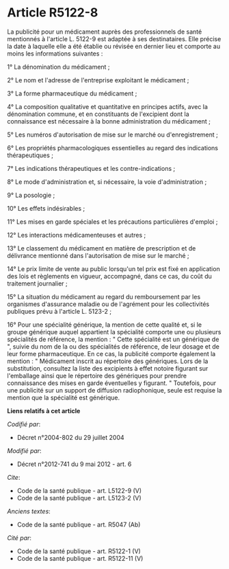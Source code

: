 # Article R5122-8

La publicité pour un médicament auprès des professionnels de santé mentionnés à l'article L. 5122-9 est adaptée à ses
destinataires. Elle précise la date à laquelle elle a été établie ou révisée en dernier lieu et comporte au moins les
informations suivantes : 

1° La dénomination du médicament ; 

2° Le nom et l'adresse de l'entreprise exploitant le médicament ; 

3° La forme pharmaceutique du médicament ; 

4° La composition qualitative et quantitative en principes actifs, avec la dénomination commune, et en constituants de
l'excipient dont la connaissance est nécessaire à la bonne administration du médicament ; 

5° Les numéros d'autorisation de mise sur le marché ou d'enregistrement ; 

6° Les propriétés pharmacologiques essentielles au regard des indications thérapeutiques ; 

7° Les indications thérapeutiques et les contre-indications ; 

8° Le mode d'administration et, si nécessaire, la voie d'administration ; 

9° La posologie ; 

10° Les effets indésirables ; 

11° Les mises en garde spéciales et les précautions particulières d'emploi ; 

12° Les interactions médicamenteuses et autres ; 

13° Le classement du médicament en matière de prescription et de délivrance mentionné dans l'autorisation de mise sur le
marché ; 

14° Le prix limite de vente au public lorsqu'un tel prix est fixé en application des lois et règlements en vigueur,
accompagné, dans ce cas, du coût du traitement journalier ; 

15° La situation du médicament au regard du remboursement par les organismes d'assurance maladie ou de l'agrément pour les
collectivités publiques prévu à l'article L. 5123-2 ; 

16° Pour une spécialité générique, la mention de cette qualité et, si le groupe générique auquel appartient la spécialité
comporte une ou plusieurs spécialités de référence, la mention : " Cette spécialité est un générique de ", suivie du nom de
la ou des spécialités de référence, de leur dosage et de leur forme pharmaceutique. En ce cas, la publicité comporte
également la mention : " Médicament inscrit au répertoire des génériques. Lors de la substitution, consultez la liste des
excipients à effet notoire figurant sur l'emballage ainsi que le répertoire des génériques pour prendre connaissance des
mises en garde éventuelles y figurant. " Toutefois, pour une publicité sur un support de diffusion radiophonique, seule est
requise la mention que la spécialité est générique.

**Liens relatifs à cet article**

_Codifié par_:

  - Décret n°2004-802 du 29 juillet 2004

_Modifié par_:

  - Décret n°2012-741 du 9 mai 2012 - art. 6

_Cite_:

  - Code de la santé publique - art. L5122-9 (V)
  - Code de la santé publique - art. L5123-2 (V)

_Anciens textes_:

  - Code de la santé publique - art. R5047 (Ab)

_Cité par_:

  - Code de la santé publique - art. R5122-1 (V)
  - Code de la santé publique - art. R5122-11 (V)
